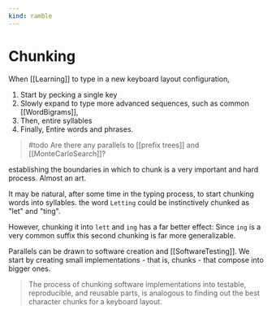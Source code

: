 ```yaml
---
kind: ramble
---
```


# Chunking

When [[Learning]] to type in a new keyboard layout configuration,

1. Start by pecking a single key
2. Slowly expand to type more advanced sequences, such as common [[WordBigrams]],
3. Then, entire syllables
4. Finally, Entire words and phrases.

> #todo Are there any parallels to [[prefix trees]] and [[MonteCarloSearch]]?

establishing the boundaries in which to chunk is a very important and hard process. Almost an art.

It may be natural, after some time in the typing process, to start chunking words into syllables. the word `Letting` could be instinctively chunked as "let" and "ting".

However, chunking it into `lett` and `ing` has a far better effect:
Since `ing` is a very common suffix this second chunking is far more generalizable.

Parallels can be drawn to software creation and [[SoftwareTesting]]. We start by creating small implementations - that is, chunks - that compose into bigger ones.

> The process of chunking software implementations into testable, reproducible, and reusable parts, is analogous to finding out the best character chunks for a keyboard layout.
